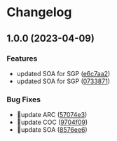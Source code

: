 # Changelog

## 1.0.0 (2023-04-09)


### Features

* updated SOA for SGP ([e6c7aa2](https://github.com/hks2002/sage-assistant-reports/commit/e6c7aa2e64633d7a751c7d29b6a6119d8d4e009a))
* updated SOA for SGP ([0733871](https://github.com/hks2002/sage-assistant-reports/commit/0733871ae4a0967711aad0dff2cd2e4ab0fb3b76))


### Bug Fixes

* 🐛update ARC ([57074e3](https://github.com/hks2002/sage-assistant-reports/commit/57074e3a2fc721e6ca5762d4f93541a56017ba36))
* 🐛update COC ([9704f09](https://github.com/hks2002/sage-assistant-reports/commit/9704f09e6ae3aa1db03b0947270718a74f41a059))
* 🐛update SOA ([8576ee6](https://github.com/hks2002/sage-assistant-reports/commit/8576ee65f73df2431eb7d3958bebbd3b53d4ffb9))
